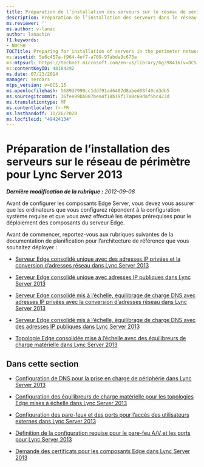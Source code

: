 ```yaml
---
title: Préparation de l’installation des serveurs sur le réseau de périmètre
description: Préparation de l’installation des serveurs dans le réseau de périmètre.
ms.reviewer: ''
ms.author: v-lanac
author: lanachin
f1.keywords:
- NOCSH
TOCTitle: Preparing for installation of servers in the perimeter network
ms:assetid: 5e6c457a-f964-4ef7-a709-97abda9c673a
ms:mtpsurl: https://technet.microsoft.com/en-us/library/Gg398416(v=OCS.15)
ms:contentKeyID: 48184292
ms.date: 07/23/2014
manager: serdars
mtps_version: v=OCS.15
ms.openlocfilehash: 5689d7990cc1ddf91ad6487d8abed08f40cd3db5
ms.sourcegitcommit: 36fee89bb887bea4f18b19f17a8c69daf5bc423d
ms.translationtype: MT
ms.contentlocale: fr-FR
ms.lasthandoff: 11/26/2020
ms.locfileid: "49424134"
---
```

# <a name="preparing-for-installation-of-servers-in-the-perimeter-network-for-lync-server-2013"></a>Préparation de l’installation des serveurs sur le réseau de périmètre pour Lync Server 2013

<div data-xmlns="http://www.w3.org/1999/xhtml">

<div class="topic" data-xmlns="http://www.w3.org/1999/xhtml" data-msxsl="urn:schemas-microsoft-com:xslt" data-cs="https://msdn.microsoft.com/">

<div data-asp="https://msdn2.microsoft.com/asp">



</div>

<div id="mainSection">

<div id="mainBody">

<span> </span>

_**Dernière modification de la rubrique :** 2012-09-08_

Avant de configurer les composants Edge Server, vous devez vous assurer que les ordinateurs que vous configurez répondent à la configuration système requise et que vous avez effectué les étapes prérequises pour le déploiement des composants du serveur Edge.

Avant de commencer, reportez-vous aux rubriques suivantes de la documentation de planification pour l’architecture de référence que vous souhaitez déployer :

  - [Serveur Edge consolidé unique avec des adresses IP privées et la conversion d’adresses réseau dans Lync Server 2013](lync-server-2013-single-consolidated-edge-with-private-ip-addresses-and-nat.md)

  - [Serveur Edge consolidé unique avec adresses IP publiques dans Lync Server 2013](lync-server-2013-single-consolidated-edge-with-public-ip-addresses.md)

  - [Serveur Edge consolidé mis à l’échelle, équilibrage de charge DNS avec adresses IP privées avec la conversion d’adresses réseau dans Lync Server 2013](lync-server-2013-scaled-consolidated-edge-dns-load-balancing-with-private-ip-addresses-using-nat.md)

  - [Serveur Edge consolidé mis à l’échelle, équilibrage de charge DNS avec des adresses IP publiques dans Lync Server 2013](lync-server-2013-scaled-consolidated-edge-dns-load-balancing-with-public-ip-addresses.md)

  - [Topologie Edge consolidée mise à l’échelle avec des équilibreurs de charge matérielle dans Lync Server 2013](lync-server-2013-scaled-consolidated-edge-with-hardware-load-balancers.md)

<div>

## <a name="in-this-section"></a>Dans cette section

  - [Configuration de DNS pour la prise en charge de périphérie dans Lync Server 2013](lync-server-2013-configure-dns-for-edge-support.md)

  - [Configuration des équilibreurs de charge matérielle pour les topologies Edge mises à échelle dans Lync Server 2013](lync-server-2013-set-up-hardware-load-balancers-for-scaled-edge-topologies.md)

  - [Configuration des pare-feux et des ports pour l’accès des utilisateurs externes dans Lync Server 2013](lync-server-2013-configure-firewalls-and-ports-for-external-user-access.md)

  - [Définition de la configuration requise pour le pare-feu A/V et les ports pour Lync Server 2013](lync-server-2013-determine-external-a-v-firewall-and-port-requirements.md)

  - [Demande des certificats pour les composants Edge dans Lync Server 2013](lync-server-2013-request-certificates-for-edge-components.md)

</div>

</div>

<span> </span>

</div>

</div>

</div>

